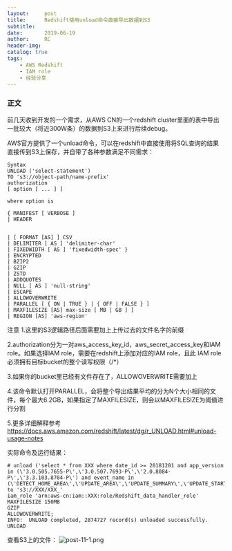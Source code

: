 ```yaml
---
layout:     post
title:      Redshift使用unload命令直接导出数据到S3
subtitle:  	
date:       2019-06-19
author:     RC
header-img: 
catalog: true
tags:
    - AWS Redshift
    - IAM role 
    - 经验分享
---
```


### 正文
前几天收到开发的一个需求，从AWS CN的一个redshift cluster里面的表中导出一批较大（将近300W条）的数据到S3上来进行后续debug。

AWS官方提供了一个unload命令，可以在redshift中直接使用将SQL查询的结果直接传到S3上保存，并自带了各种参数满足不同需求：
```
Syntax
UNLOAD ('select-statement')
TO 's3://object-path/name-prefix'
authorization
[ option [ ... ] ]

where option is

{ MANIFEST [ VERBOSE ] 
| HEADER

            
| [ FORMAT [AS] ] CSV
| DELIMITER [ AS ] 'delimiter-char' 
| FIXEDWIDTH [ AS ] 'fixedwidth-spec' }  
| ENCRYPTED
| BZIP2  
| GZIP 
| ZSTD
| ADDQUOTES 
| NULL [ AS ] 'null-string'
| ESCAPE
| ALLOWOVERWRITE
| PARALLEL [ { ON | TRUE } | { OFF | FALSE } ]
| MAXFILESIZE [AS] max-size [ MB | GB ] ]
| REGION [AS] 'aws-region'
```
注意 1.这里的S3逻辑路径后面需要加上上传过去的文件名字的前缀

2.authorization分为一对aws_access_key_id，aws_secret_access_key和IAM role。如果选择IAM role，需要在redshift上添加对应的IAM role，且此
IAM role必须拥有目标bucket的整个读写权限（/*）

3.如果你的bucket里已经有文件存在了，ALLOWOVERWRITE需要加上

4.该命令默认打开PARALLEL，会将整个导出结果平均的分为N个大小相同的文件，每个最大6.2GB，如果指定了MAXFILESIZE，则会以MAXFILESIZE为阈值进行分割

5.更多详细解释参考<https://docs.aws.amazon.com/redshift/latest/dg/r_UNLOAD.html#unload-usage-notes>

实际命令及运行结果：
```
# unload ('select * from XXX where date_id >= 20181201 and app_version in (\'3.0.505.7655-P\',\'3.0.507.7693-P\',\'2.0.8084-P\',\'3.3.103.8704-P\') and event_name in (\'DETECT_HOME_AREA\',\'UPDATE_AREA\',\'UPDATE_SUMMARY\',\'UPDATE_START\',\'ROLLBACK\',\'UPDATE_OK_TO_BOOT\',\'MAP_UPDATE_SUCCESSFULLY_BOOTED\',\'CHECK_UPDATE\',\'CHECK_ENVIRONMENT\',\'DOWNLOAD_DATA\',\'PREPARE_DATA\',\'GET_SPACE_INFO\',\'INITIALIZE\',\'CLEAN_UP\',\'FATAL_ERROR\')')   
to 's3://XXX/XXX_'
iam_role 'arn:aws-cn:iam::XXX:role/Redshift_data_handler_role'
MAXFILESIZE 150MB
GZIP
ALLOWOVERWRITE;
INFO:  UNLOAD completed, 2874727 record(s) unloaded successfully.
UNLOAD
```
查看S3上的文件：
![post-11-1.png](https://i.postimg.cc/5thvpFYD/post-11-1.png)


